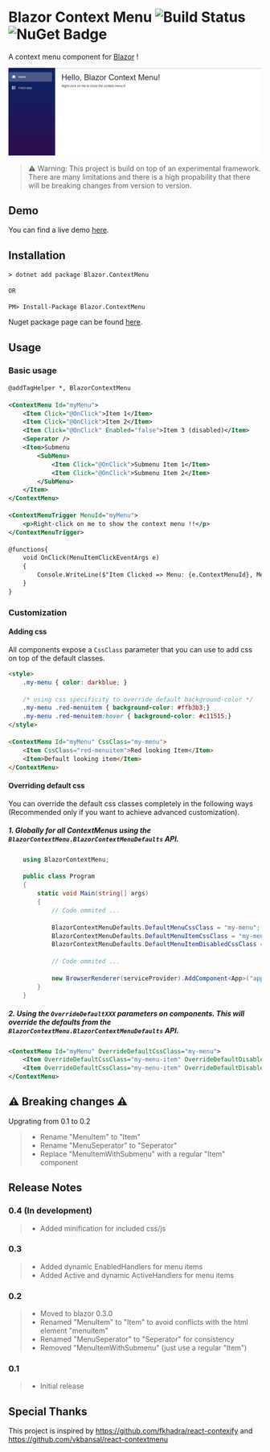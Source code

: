 # Blazor Context Menu ![Build Status](https://stavros-kasidis.visualstudio.com/_apis/public/build/definitions/9942c317-bff6-4b9f-9c78-0e97ce00de51/12/badge) ![NuGet Badge](https://buildstats.info/nuget/Blazor.ContextMenu?includePreReleases=true)

A context menu component for [Blazor](https://github.com/aspnet/Blazor) !

![demo-img](ReadmeResources/blazor-context-menu-demo-1.gif)

> ⚠️ Warning: This project is build on top of an experimental framework. There are many limitations and there is a high propability that there will be breaking changes from version to version.

## Demo
You can find a live demo [here](https://blazor-context-menu-demo.azurewebsites.net/).

## Installation

```
> dotnet add package Blazor.ContextMenu

OR

PM> Install-Package Blazor.ContextMenu
```
Nuget package page can be found [here](https://www.nuget.org/packages/Blazor.ContextMenu).

## Usage

### Basic usage

```xml
@addTagHelper *, BlazorContextMenu

<ContextMenu Id="myMenu">
    <Item Click="@OnClick">Item 1</Item>
    <Item Click="@OnClick">Item 2</Item>
    <Item Click="@OnClick" Enabled="false">Item 3 (disabled)</Item>
    <Seperator />
    <Item>Submenu
        <SubMenu>
            <Item Click="@OnClick">Submenu Item 1</Item>
            <Item Click="@OnClick">Submenu Item 2</Item>
        </SubMenu>
    </Item>
</ContextMenu>

<ContextMenuTrigger MenuId="myMenu">
    <p>Right-click on me to show the context menu !!</p>
</ContextMenuTrigger>

@functions{
    void OnClick(MenuItemClickEventArgs e)
    {
        Console.WriteLine($"Item Clicked => Menu: {e.ContextMenuId}, MenuTarget: {e.ContextMenuTargetId}, IsCanceled: {e.IsCanceled}, Item: {e.ItemElement}, MouseEvent: {e.MouseEvent}");
    }
}

```

### Customization

#### Adding css

All components expose a `CssClass` parameter that you can use to add css on top of the default classes.

```html
<style>
    .my-menu { color: darkblue; }
    
    /* using css specificity to override default background-color */
    .my-menu .red-menuitem { background-color: #ffb3b3;}
    .my-menu .red-menuitem:hover { background-color: #c11515;} 
</style>

<ContextMenu Id="myMenu" CssClass="my-menu">
    <Item CssClass="red-menuitem">Red looking Item</Item>
    <Item>Default looking item</Item>
</ContextMenu>
```

#### Overriding default css

You can override the default css classes completely in the following ways (Recommended only if you want to achieve advanced customization).

##### 1. Globally for all ContextMenus using the `BlazorContextMenu.BlazorContextMenuDefaults` API.

```csharp
    using BlazorContextMenu;

    public class Program
    {
        static void Main(string[] args)
        {
            // Code ommited ...

            BlazorContextMenuDefaults.DefaultMenuCssClass = "my-menu";
            BlazorContextMenuDefaults.DefaultMenuItemCssClass = "my-menu-item";
            BlazorContextMenuDefaults.DefaultMenuItemDisabledCssClass = "my-menu-item--disabled";
            
            // Code ommited ...
            
            new BrowserRenderer(serviceProvider).AddComponent<App>("app");
        }
    }
```

##### 2. Using the `OverrideDefaultXXX` parameters on components. This will override the defaults from the `BlazorContextMenu.BlazorContextMenuDefaults` API.

```xml
<ContextMenu Id="myMenu" OverrideDefaultCssClass="my-menu">
    <Item OverrideDefaultCssClass="my-menu-item" OverrideDefaultDisabledCssClass="my-menu-item--disabled">Item 1</Item>
    <Item OverrideDefaultCssClass="my-menu-item" OverrideDefaultDisabledCssClass="my-menu-item--disabled">Item 2</Item>
</ContextMenu>
```

## ⚠️ Breaking changes ⚠️
Upgrating from 0.1 to 0.2
>- Rename "MenuItem" to "Item"
>- Rename "MenuSeperator" to "Seperator"
>- Replace "MenuItemWithSubmenu" with a regular "Item" component


## Release Notes

### 0.4 (In development)
>- Added minification for included css/js

### 0.3
>- Added dynamic EnabledHandlers for menu items
>- Added Active and dynamic ActiveHandlers for menu items

### 0.2
>- Moved to blazor 0.3.0
>- Renamed "MenuItem" to "Item" to avoid conflicts with the html element "menuitem"
>- Renamed "MenuSeperator" to "Seperator" for consistency
>- Removed "MenuItemWithSubmenu" (just use a regular "Item")

### 0.1
>- Initial release

## Special Thanks

This project is inspired by https://github.com/fkhadra/react-contexify and https://github.com/vkbansal/react-contextmenu
